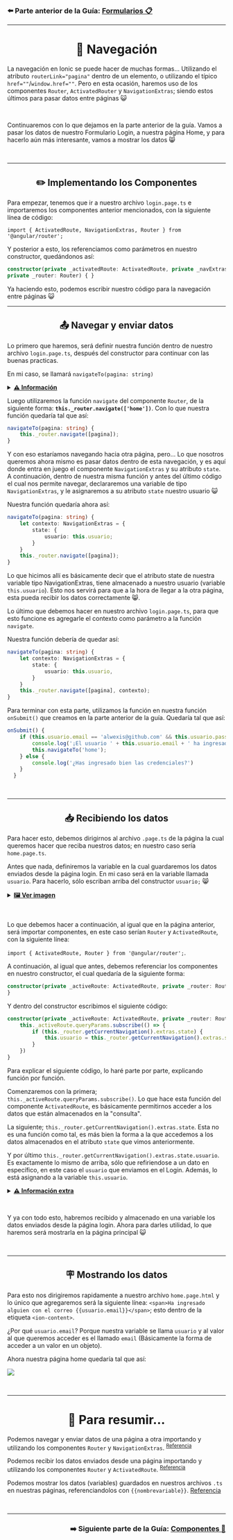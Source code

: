 ### ⬅️ **Parte anterior de la Guía**: **[Formularios 📋](https://github.com/Alwexis/Utilidades/blob/main/Guias/Ionic/3.%20Navegacion.md)**

----

<h1 align="center">🚣 Navegación</h1>

La navegación en Ionic se puede hacer de muchas formas... Utilizando el atributo `routerLink="pagina"` dentro de un elemento, o utilizando el típico `href=""`/`window.href=""`. Pero en esta ocasión, haremos uso de los componentes `Router`, `ActivatedRouter` y `NavigationExtras`; siendo estos últimos para pasar datos entre páginas 😺

&nbsp;

Continuaremos con lo que dejamos en la parte anterior de la guía. Vamos a pasar los datos de nuestro Formulario Login, a nuestra página Home, y para hacerlo aún más interesante, vamos a mostrar los datos 😸

&nbsp;

----

<h2 align="center">✏️ Implementando los Componentes</h2>

Para empezar, tenemos que ir a nuestro archivo `login.page.ts` e importaremos los componentes anterior mencionados, con la siguiente línea de código:

`import { ActivatedRoute, NavigationExtras, Router } from '@angular/router';`

Y posterior a esto, los referenciamos como parámetros en nuestro constructor, quedándonos así:

```typescript
constructor(private _activatedRoute: ActivatedRoute, private _navExtras: NavigationExtras,
private _router: Router) { }
```

Ya haciendo esto, podemos escribir nuestro código para la navegación entre páginas 😺

----

<h2 id="enviar_datos_navegar" align="center">📤 Navegar y enviar datos</h2>

Lo primero que haremos, será definir nuestra función dentro de nuestro archivo `login.page.ts`, después del constructor para continuar con las buenas practicas.

En mi caso, se llamará `navigateTo(pagina: string)`

<details>
    <summary><b><u>⚠️ Información</u></b></summary>
	<p>Aquel <code>pagina: string</code> dentro de la función es un parámetro que utilizaremos para referenciar a la página la cual queremos ir.</p>
</details>

Luego utilizaremos la función `navigate` del componente `Router`, de la siguiente forma: <b>`this._router.navigate(['home'])`</b>. Con lo que nuestra función quedaría tal que así:

```typescript
navigateTo(pagina: string) {
    this._router.navigate([pagina]);
}
```

Y con eso estaríamos navegando hacia otra página, pero... Lo que nosotros queremos ahora mismo es pasar datos dentro de esta navegación, y es aquí donde entra en juego el componente `NavigationExtras` y su atributo `state`. A continuación, dentro de nuestra misma función y antes del último código el cual nos permite navegar, declararemos una variable de tipo `NavigationExtras`, y le asignaremos a su atributo `state` nuestro usuario 😺

Nuestra función quedaría ahora así:

```typescript
navigateTo(pagina: string) {
    let contexto: NavigationExtras = { 
        state: {
            usuario: this.usuario;
        } 
    }
    this._router.navigate([pagina]);
}
```

Lo que hicimos allí es básicamente decir que el atributo state de nuestra variable tipo NavigationExtras, tiene almacenado a nuestro usuario (variable `this.usuario`). Esto nos servirá para que a la hora de llegar a la otra página, esta pueda recibir los datos correctamente 😸.

Lo último que debemos hacer en nuestro archivo `login.page.ts`, para que esto funcione es agregarle el contexto como parámetro a la función `navigate`.

Nuestra función debería de quedar así:

```typescript
navigateTo(pagina: string) {
    let contexto: NavigationExtras = { 
        state: {
            usuario: this.usuario,
        } 
    }
    this._router.navigate([pagina], contexto);
}
```

Para terminar con esta parte, utilizamos la función en nuestra función `onSubmit()` que creamos en la parte anterior de la guía. Quedaría tal que así:

```typescript
onSubmit() {
	if (this.usuario.email == 'alwexis@github.com' && this.usuario.password == '12345') {
		console.log('¡El usuario ' + this.usuario.email + ' ha ingresado correctamente!');
		this.navigateTo('home');
	} else {
		console.log('¿Has ingresado bien las credenciales?')
    }
  }
```

&nbsp;

----

<h2 id="recibiendo_datos" align="center">📥 Recibiendo los datos</h2>

Para hacer esto, debemos dirigirnos al archivo `.page.ts` de la página la cual queremos hacer que reciba nuestros datos; en nuestro caso sería `home.page.ts`.

Antes que nada, definiremos la variable en la cual guardaremos los datos enviados desde la página login. En mi caso será en la variable llamada `usuario`. Para hacerlo, sólo escriban arriba del constructor `usuario;` 😸

<details>
    <summary><b><u>🖼️ Ver imagen</u></b></summary>
    <img src="https://imgur.com/CZwfXRy.png">
</details>

&nbsp;

Lo que debemos hacer a continuación, al igual que en la página anterior, será importar componentes, en este caso serían `Router` y `ActivatedRoute`, con la siguiente línea: 

`import { ActivatedRoute, Router } from '@angular/router';`.

A continuación, al igual que antes, debemos referenciar los componentes en nuestro constructor, el cual quedaría de la siguiente forma:

```typescript
constructor(private _activeRoute: ActivatedRoute, private _router: Router) {    
}
```

Y dentro del constructor escribimos el siguiente código:

```typescript
constructor(private _activeRoute: ActivatedRoute, private _router: Router) {
	this._activeRoute.queryParams.subscribe(() => {
		if (this._router.getCurrentNavigation().extras.state) {
			this.usuario = this._router.getCurrentNavigation().extras.state.usuario;
		}
    })
}
```

Para explicar el siguiente código, lo haré parte por parte, explicando función por función.

Comenzaremos con la primera; `this._activeRoute.queryParams.subscribe()`. Lo que hace esta función del componente `ActivatedRoute`, es básicamente permitirnos acceder a los datos que están almacenados en la "consulta".

La siguiente; `this._router.getCurrentNavigation().extras.state`. Esta no es una función como tal, es más bien la forma a la que accedemos a los datos almacenados en el atributo `state` que vimos anteriormente.

Y por último `this._router.getCurrentNavigation().extras.state.usuario`. Es exactamente lo mismo de arriba, sólo que refiriendose a un dato en específico, en este caso el `usuario` que enviamos en el Login. Además, lo está asignando a la variable `this.usuario`.

<details>
    <summary><b><u>⚠️ Información extra</u></b></summary>
    <p>
		Probablemente, en caso de que no sepan mucho aún de Javascript se pregunten qué es aquello que se ve así <code>() => {}</code> en la primera función que explicamos.
		A esto se le llama función de flecha, estas son anónimas (osea que no se definen) y además pueden contener datos que son "enviados" por una variable en cuestión o una función (como la de <code>subscribe()</code>). Esta, en comparación a las funciones normales son bastante limitadas y se utilizan solo en ciertas ocasiones. Si quieres saber más sobre ellas, te recomiendo ir a la página de <a target="_blank" href="https://developer.mozilla.org/es/docs/Web/JavaScript/Reference/Functions/Arrow_functions#:~:text=Una%20expresión%20de%20función%20flecha,argumentos%20o%20palabras%20clave%20new.">mdn</a> la cual explica las <a href="https://developer.mozilla.org/es/docs/Web/JavaScript/Reference/Functions/Arrow_functions#:~:text=Una%20expresión%20de%20función%20flecha,argumentos%20o%20palabras%20clave%20new." target="_blank">funciones flecha</a>, obviamente más a detalle y mejor explayada 😸
    </p>
</details>

&nbsp;

Y ya con todo esto, habremos recibido y almacenado en una variable los datos enviados desde la página login. Ahora para darles utilidad, lo que haremos será mostrarla en la página principal 😺

&nbsp;

----

<h2 id="mostrando_datos" align="center">🪧 Mostrando los datos</h2>

Para esto nos dirigiremos rapidamente a nuestro archivo `home.page.html` y lo único que agregaremos será la siguiente línea: `<span>Ha ingresado alguien con el correo {{usuario.email}}</span>`; esto dentro de la etiqueta `<ion-content>`.

¿Por qué `usuario.email`? Porque nuestra variable se llama `usuario` y al valor al que queremos acceder es el llamado `email` (Básicamente la forma de acceder a un valor en un objeto).

Ahora nuestra página home quedaría tal que así:

<img src="https://imgur.com/YrwWRsN.png">

&nbsp;

----

<h1 align="center">📄 Para resumir...</h1>

Podemos navegar y enviar datos de una página a otra importando y utilizando los componentes `Router` y `NavigationExtras`. <sup>[Referencia](#enviar_datos_navegar)</sup>

Podemos recibir los datos enviados desde una página importando y utilizando los componentes `Router` y `ActivatedRoute`. <sup>[Referencia](#recibiendo_datos)</sup>

Podemos mostrar los datos (variables) guardados en nuestros archivos `.ts` en nuestras páginas, referenciandolos con `{{nombrevariable}}`. [Referencia](#mostrando_datos)

&nbsp;

------

<h3 align="right"><b>➡️ Siguiente parte de la Guía</b>: <a href="https://github.com/Alwexis/Utilidades/blob/main/Guias/Ionic/3.%20Navegacion.md">Componentes 🔩</a></h3>

